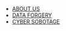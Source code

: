 * [ABOUT US](/docs/about_us.md)
* [DATA FORGERY](/docs/forgery.md)
* [CYBER SOBOTAGE](/docs/sabotage.md)